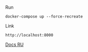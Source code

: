 Run
```
docker-compose up --force-recreate 
```

Link
```
http://localhost:8000
```

[Docs RU](/docs/RU/welcome.md)